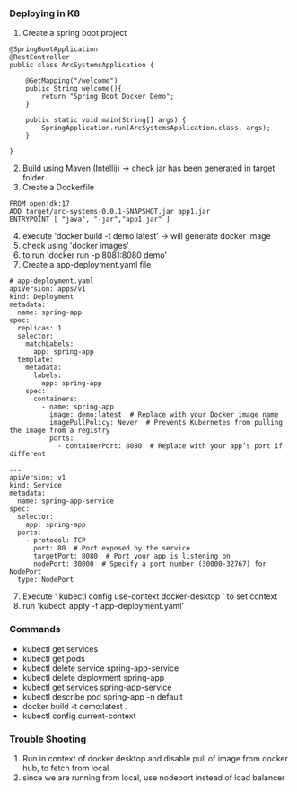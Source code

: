 ### Deploying in K8

1. Create a spring boot project

```
@SpringBootApplication
@RestController
public class ArcSystemsApplication {

	@GetMapping("/welcome")
	public String welcome(){
		return "Spring Boot Docker Demo";
	}

	public static void main(String[] args) {
		SpringApplication.run(ArcSystemsApplication.class, args);
	}

}
```
2. Build using Maven (Intellij) -> check jar has been generated in target folder
3. Create a Dockerfile
```
FROM openjdk:17
ADD target/arc-systems-0.0.1-SNAPSHOT.jar app1.jar
ENTRYPOINT [ "java", "-jar","app1.jar" ]
```
4.  execute 'docker build -t demo:latest'  -> will generate docker image
5.  check using 'docker images'
6. to run 'docker run -p 8081:8080 demo'
7.  Create a app-deployment.yaml file
```
# app-deployment.yaml
apiVersion: apps/v1
kind: Deployment
metadata:
  name: spring-app
spec:
  replicas: 1
  selector:
    matchLabels:
      app: spring-app
  template:
    metadata:
      labels:
        app: spring-app
    spec:
      containers:
        - name: spring-app
          image: demo:latest  # Replace with your Docker image name
          imagePullPolicy: Never  # Prevents Kubernetes from pulling the image from a registry
          ports:
            - containerPort: 8080  # Replace with your app’s port if different

---
apiVersion: v1
kind: Service
metadata:
  name: spring-app-service
spec:
  selector:
    app: spring-app
  ports:
    - protocol: TCP
      port: 80  # Port exposed by the service
      targetPort: 8080  # Port your app is listening on
      nodePort: 30000  # Specify a port number (30000-32767) for NodePort
  type: NodePort

```
7. Execute ' kubectl config use-context docker-desktop ' to set context
8. run 'kubectl apply -f app-deployment.yaml'

### Commands
* kubectl get services
* kubectl get pods
* kubectl delete service  spring-app-service
* kubectl delete deployment spring-app
* kubectl get services spring-app-service
* kubectl describe pod spring-app -n default
* docker build -t demo:latest .
* kubectl config current-context

### Trouble Shooting

1. Run in context of docker desktop and disable pull of image from docker hub, to fetch from local
2. since we are running from local, use nodeport instead of load balancer
